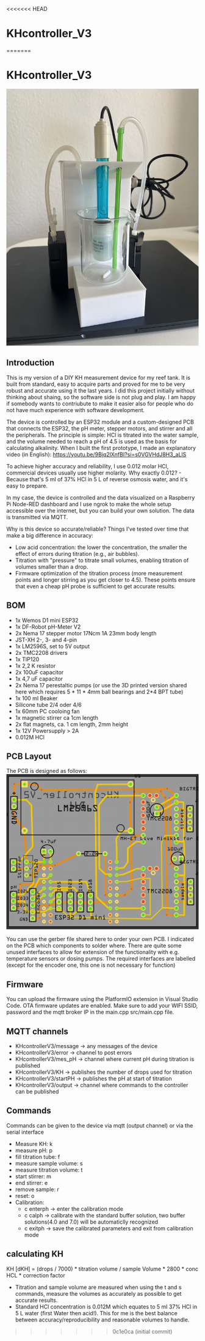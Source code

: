 <<<<<<< HEAD
# KHcontroller_V3
=======
# KHcontroller_V3

![](3dPrints/KHcontroller.jpeg)

## Introduction
This is my version of a DIY KH measurement device for my reef tank. It is built from standard, easy to acquire parts and proved for me to be very robust and accurate using it the last years. I did this project initially without thinking about shaing, so the software side is not plug and play. I am happy if somebody wants to contriubute to make it easier also for people who do not have much experience with software development.

The device is controlled by an ESP32 module and a custom-designed PCB that connects the ESP32, the pH meter, stepper motors, and stirrer and all the peripherals. The principle is simple: HCl is titrated into the water sample, and the volume needed to reach a pH of 4.5 is used as the basis for calculating alkalinity. When I built the first prototype, I made an explanatory video (in English):
https://youtu.be/9Bjq2lXnfBI?si=s0VGVHdJ8H3_aLlS

To achieve higher accuracy and reliability, I use 0.012 molar HCl, commercial devices usually use higher molarity. Why exactly 0.012? - Because that's 5 ml of 37% HCl in 5 L of reverse osmosis water, and it's easy to prepare.

In my case, the device is controlled and the data visualized on a Raspberry Pi Node-RED dashboard and I use ngrok to make the whole setup accessible over the internet, but you can build your own solution. The data is transmitted via MQTT.

Why is this device so accurate/reliable? Things I've tested over time that make a big difference in accuracy:
- Low acid concentration: the lower the concentration, the smaller the effect of errors during titration (e.g., air bubbles).
- Titration with "pressure" to titrate small volumes, enabling titration of volumes smaller than a drop.
- Firmware optimization of the titration process (more measurement points and longer stirring as you get closer to 4.5).
These points ensure that even a cheap pH probe is sufficient to get accurate results.

## BOM

- 1x Wemos D1 mini ESP32
- 1x DF-Robot pH-Meter V2
- 2x Nema 17 stepper motor 17Ncm 1A 23mm body length
- JST-XH 2-, 3- and 4-pin
- 1x LM2596S, set to 5V output
- 2x TMC2208 drivers
- 1x TIP120
- 1x 2,2 K resistor
- 2x 100uF capacitor
- 1x 4,7 uF capacitor
- 2x Nema 17 perestaltic pumps (or use the 3D printed version shared here which requires 5 * 11 * 4mm ball bearings and 2*4 BPT tube)
- 1x 100 ml Beaker
- Silicone tube 2/4 oder 4/6
- 1x 60mm PC cooloing fan
- 1x magnetic stirrer ca 1cm length
- 2x flat magnets, ca. 1 cm length, 2mm height
- 1x 12V Powersupply > 2A
- 0.012M HCl


## PCB Layout

The PCB is designed as follows:
![](PCB/Layout.png)


You can use the gerber file shared here to order your own PCB. I indicated on the PCB which components to solder where.
There are quite some unused interfaces to allow for extension of the functionality with e.g. temperature sensors or dosing pumps. The required interfaces are labelled (except for the encoder one, this one is not necessary for function)

## Firmware

You can upload the firmware using the PlatformIO extension in Visual Studio Code. OTA firmware updates are enabled.
Make sure to add your WIFI SSID, password and the mqtt broker IP in the main.cpp src/main.cpp file.

## MQTT channels

- KHcontrollerV3/message -> any messages of the device
- KHcontrollerV3/error -> channel to post errors
- KHcontrollerV3/mes_pH -> channel where current pH during titration is published
- KHcontrollerV3/KH -> publishes the number of drops used for titration
- KHcontrollerV3/startPH -> publishes the pH at start of titration
- KHcontrollerV3/output -> channel where commands to the controller can be published

## Commands

Commands can be given to the device via mqtt (output channel) or via the serial interface
- Measure KH: k
- measure pH: p
- fill titration tube: f
- measure sample volume: s
- measure titration volume: t
- start stirrer: m
- end stirrer: e
- remove sample: r
- reset: o
- Calibration:
    - c enterph -> enter the calibration mode
    - c calph   -> calibrate with the standard buffer solution, two buffer solutions(4.0 and 7.0) will be automaticlly recognized
    - c exitph  -> save the calibrated parameters and exit from calibration mode



## calculating KH

KH [dKH] = (drops / 7000) * titration volume / sample Volume * 2800 * conc HCL * correction factor

- Titration and sample volume are measured when using the t and s commands, measure the volumes as accurately as possible to get accurate results.
- Standard HCl concentration is 0.012M which equates to 5 ml 37% HCl in 5 L water (first Water then acid!). This for me is the best balance between accuracy/reproducibility and reasonable volumes to handle.
>>>>>>> 0c1e0ca (initial commit)
